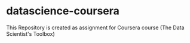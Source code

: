 # datascience-coursera
This Repository is created as assignment for Coursera course (The Data Scientist's Toolbox)

